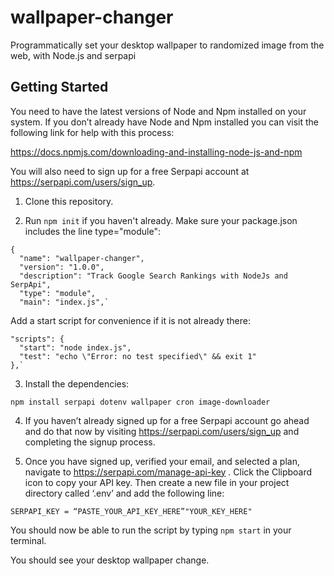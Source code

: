 # wallpaper-changer
Programmatically set your desktop wallpaper to randomized image from the web, with Node.js and serpapi

## Getting Started

You need to have the latest versions of Node and Npm installed on your system. If you don’t already have Node and Npm installed you can visit the following link for help with this process: 

https://docs.npmjs.com/downloading-and-installing-node-js-and-npm 

You will also need to sign up for a free Serpapi account at https://serpapi.com/users/sign_up.



1. Clone this repository.


2. Run `npm init` if you haven't already. Make sure your package.json includes the line type="module":

```
{
  "name": "wallpaper-changer",  
  "version": "1.0.0",  
  "description": "Track Google Search Rankings with NodeJs and SerpApi",  
  "type": "module",  
  "main": "index.js",`  
```

Add a start script for convenience if it is not already there:
  
  ```
  "scripts": {
    "start": "node index.js",
    "test": "echo \"Error: no test specified\" && exit 1"
  },`
  ```
  
3. Install the dependencies:

`npm install serpapi dotenv wallpaper cron image-downloader`


4. If you haven’t already signed up for a free Serpapi account go ahead and do that now by visiting https://serpapi.com/users/sign_up and completing the signup process.

5. Once you have signed up, verified your email, and selected a plan, navigate to https://serpapi.com/manage-api-key . Click the Clipboard icon to copy your API key. Then create a new file in your project directory called ‘.env’ and add the following line: 

`SERPAPI_KEY = “PASTE_YOUR_API_KEY_HERE”"YOUR_KEY_HERE"`


You should now be able to run the script by typing `npm start` in your terminal.

You should see your desktop wallpaper change.
